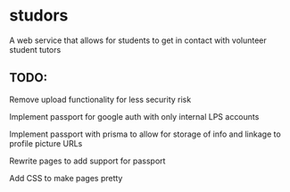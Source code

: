 # studors
A web service that allows for students to get in contact with volunteer student tutors

## TODO:

Remove upload functionality for less security risk

Implement passport for google auth with only internal LPS accounts

Implement passport with prisma to allow for storage of info and linkage to profile picture URLs

Rewrite pages to add support for passport

Add CSS to make pages pretty
